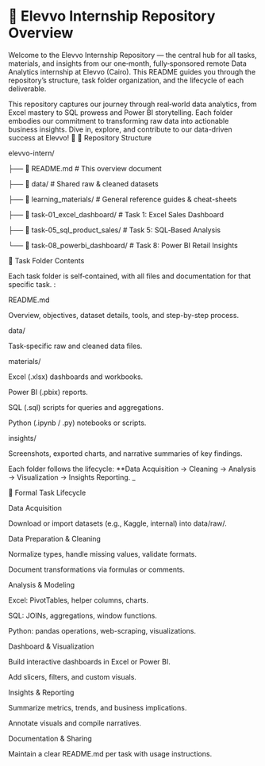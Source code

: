 # 📂 Elevvo Internship Repository Overview

Welcome to the Elevvo Internship Repository — the central hub for all tasks, materials, and insights from our one‑month, fully‑sponsored remote Data Analytics internship at Elevvo (Cairo). This README guides you through the repository’s structure, task folder organization, and the lifecycle of each deliverable.


This repository captures our journey through real‑world data analytics, from Excel mastery to SQL prowess and Power BI storytelling. Each folder embodies our commitment to transforming raw data into actionable business insights. Dive in, explore, and contribute to our data-driven success at Elevvo! 🚀
📁 Repository Structure

elevvo-intern/

├── 📄 README.md # This overview document

├── 📂 data/ # Shared raw & cleaned datasets

├── 📂 learning_materials/ # General reference guides & cheat-sheets

├── 📂 task-01_excel_dashboard/ # Task 1: Excel Sales Dashboard


├── 📂 task-05_sql_product_sales/ # Task 5: SQL‑Based Analysis


└── 📂 task-08_powerbi_dashboard/ # Task 8: Power BI Retail Insights



📂 Task Folder Contents

Each task folder is self‑contained, with all files and documentation for that specific task. :

README.md

Overview, objectives, dataset details, tools, and step-by-step process.

data/  

Task‑specific raw and cleaned data files.

materials/

Excel (.xlsx) dashboards and workbooks.

Power BI (.pbix) reports.

SQL (.sql) scripts for queries and aggregations.

Python (.ipynb / .py) notebooks or scripts.

insights/

Screenshots, exported charts, and narrative summaries of key findings.

Each folder follows the lifecycle: **Data Acquisition → Cleaning → Analysis → Visualization → Insights Reporting. _

🔄 Formal Task Lifecycle

Data Acquisition

Download or import datasets (e.g., Kaggle, internal) into data/raw/.

Data Preparation & Cleaning

Normalize types, handle missing values, validate formats.

Document transformations via formulas or comments.

Analysis & Modeling

Excel: PivotTables, helper columns, charts.

SQL: JOINs, aggregations, window functions.

Python: pandas operations, web-scraping, visualizations.

Dashboard & Visualization

Build interactive dashboards in Excel or Power BI.

Add slicers, filters, and custom visuals.

Insights & Reporting

Summarize metrics, trends, and business implications.

Annotate visuals and compile narratives.

Documentation & Sharing

Maintain a clear README.md per task with usage instructions.

 
